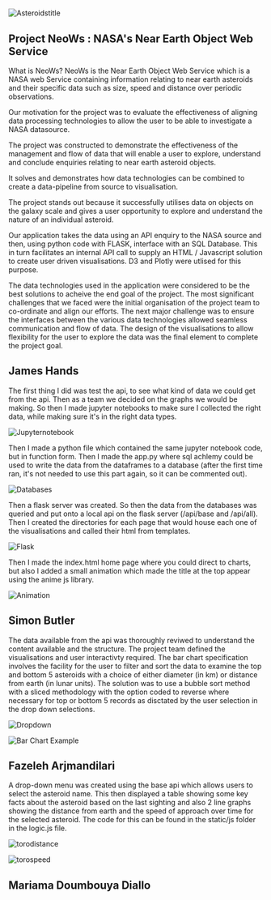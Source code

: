 # <Asteroids>

![Asteroidstitle](static/images/Asteroid-NeoWs.jpg "titleimage")

## Project NeoWs : NASA's Near Earth Object Web Service

What is NeoWs? NeoWs is the Near Earth Object Web Service which is a NASA web Service containing information relating to near earth asteroids and their specific data such as size, speed and distance over periodic observations.

Our motivation for the project was to evaluate the effectiveness of aligning data processing technologies to allow the user to be able to investigate a NASA datasource.

The project was constructed to demonstrate the effectiveness of the management and flow of data that will enable a user to explore, understand and conclude enquiries relating to near earth asteroid objects.

It solves and demonstrates how data technologies can be combined to create a data-pipeline from source to visualisation. 

The project stands out because it successfully utilises data on objects on the galaxy scale and gives a user opportunity to explore and understand the nature of an individual asteroid.  

Our application takes the data using an API enquiry to the NASA source and then, using python code with FLASK, interface with an SQL Database. This in turn facilitates an internal API call to supply an HTML / Javascript solution to create user driven visualisations. D3 and Plotly were utlised for this purpose. 

The data technologies used in the application were considered to be the best solutions to acheive the end goal of the project. 
The most significant challenges that we faced were the initial organisation of the project team to co-ordinate and align our efforts. The next major challenge was to ensure the interfaces between the various data technologies allowed seamless communication and flow of data. The design of the visualisations to allow flexibility for the user to explore the data was the final element to complete the project goal.  




## James Hands  

The first thing I did was test the api, to see what kind of data we could get from the api. Then as a team we decided on the graphs we would be making. So then I made jupyter notebooks to make sure I collected the right data, while making sure it's in the right data types.

![Jupyternotebook](static/images/jpnb.png "jpnb")

Then I made a python file which contained the same jupyter notebook code, but in function form. Then I made the app.py where sql achlemy could be used to write the data from the dataframes to a database (after the first time ran, it's not needed to use this part again, so it can be commented out).

![Databases](static/images/df-to-db.png "database")

Then a flask server was created. So then the data from the databases was queried and put onto a local api on the flask server (/api/base and /api/all). Then I created the directories for each page that would house each one of the visualisations and called their html from templates.

![Flask](static/images/flask-templates.png "flask")

Then I made the index.html home page where you could direct to charts, but also I added a small animation which made the title at the top appear using the anime js library.

![Animation](static/images/animation.png "animation")

## Simon Butler  

The data available from the api was thoroughly reviwed to understand the content available and the structure. The project team defined the visualisations and user interactivty required. The bar chart specification involves the facility for the user to filter and sort the data to examine the top and bottom 5 asteroids with a choice of either diameter (in km) or distance from earth (in lunar units). The solution was to use a bubble sort method with a sliced methodology with the option coded to reverse where necessary for top or bottom 5 records as disctated by the user selection in the drop down selections.

![Dropdown](static/images/dropdown-options.jpg "dropdown")

![Bar Chart Example](static/images/Bar-Chart-Example.jpg "bar-chart")


## Fazeleh Arjmandilari  

A drop-down menu was created using the base api which allows users to select the asteroid name. This then displayed a table showing some key facts about the asteroid based on the last sighting and also 2 line graphs showing the distance from earth and the speed of approach over time for the selected asteroid. The code for this can be found in the static/js folder in the logic.js file.

![torodistance](https://user-images.githubusercontent.com/114575703/220774386-5be2504d-1aa2-4041-a97c-b641c73e25c7.jpg)


![torospeed](https://user-images.githubusercontent.com/114575703/220774487-6fbd4313-1a93-4a0a-8111-d87a72370510.jpg)


## Mariama Doumbouya Diallo  
